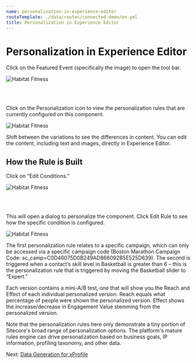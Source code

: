 ```yaml
---
name: personalization-in-experience-editor
routeTemplate: ./data/routes/connected-demo/en.yml
title: Personalization in Experience Editor
---
```


# Personalization in Experience Editor

Click on the Featured Event (specifically the image) to open the tool bar.

![Habitat Fitness](/dist/JssDocs/img/Personalization1.jpg)

<br/><br/>

Click on the Personalization icon to view the personalization rules that are currently configured on this component.

![Habitat Fitness](/dist/JssDocs/assets/img/Personalization2.jpg)

Shift between the variations to see the differences in content. 
You can edit the content, including text and images, directly in Experience Editor.

## How the Rule is Built

Click on “Edit Conditions.”

![Habitat Fitness](/dist/JssDocs/assets/img/Personalization3.jpg)

<br/><br/>

This will open a dialog to personalize the component. Click Edit Rule to see how the specific condition is configured.

![Habitat Fitness](/dist/JssDocs/assets/img/Personalization4.jpg)

The first personalization rule relates to a specific campaign, which can only be accessed via a specific campaign code (Boston Marathon Campaign Code: sc_camp=C0D46075D0B249AD866092B5E525D639). The second is triggered when a contact’s skill level in Basketball is greater than 6 – this is the personalization rule that is triggered by moving the Basketball slider to “Expert.”

Each version contains a mini-A/B test, one that will show you the Reach and Effect of each individual personalized version. Reach equals what percentage of people were shown the personalized version. Effect shows the increase/decrease in Engagement Value stemming from the personalized version.

Note that the personalization rules here only demonstrate a tiny portion of Sitecore's broad range of personalization options. The platform's mature rules engine can drive personalization based on business goals, IP information, profiling taxonomy, and other data.

Next: [Data Generation for xProfile](/connected-demo/explore-sitecore/xprofile)